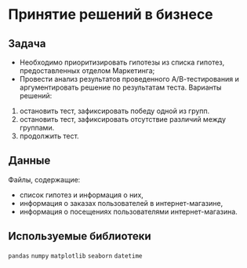 # Принятие решений в бизнесе
## Задача
- Необходимо приоритизировать гипотезы из списка гипотез, предоставленных отделом Маркетинга;
- Провести анализ результатов проведенного А/В-тестирования и аргументировать решение по результатам теста. Варианты решений:
 1. остановить тест, зафиксировать победу одной из групп.
 2. остановить тест, зафиксировать отсутствие различий между группами.
 3. продолжить тест.
## Данные
Файлы, содержащие:

- список гипотез и информация о них,
- информация о заказах пользователей в интернет-магазине,
- информация о посещениях пользователями интернет-магазина.
## Используемые библиотеки
`pandas` `numpy` `matplotlib` `seaborn` `datetime`
